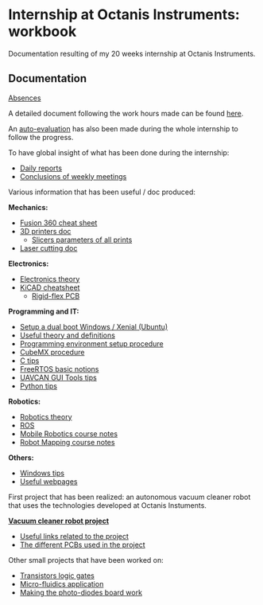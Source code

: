 # Internship at Octanis Instruments: workbook

Documentation resulting of my 20 weeks internship at Octanis Instruments.

## Documentation

[Absences](./docs/general/absences.md)

A detailed document following the work hours made can be found [here](https://docs.google.com/spreadsheets/d/1_l2dqrJrQ-v7qfd-l_EuGI3AZ5O0yJDEYIXwj1KPvaY/edit?usp=sharing).

An [auto-evaluation](https://docs.google.com/spreadsheets/d/1lY56Y4fPrlJRqQMzHWMoeDCFBBWHa7X-nrasgqzNMNE/edit?usp=sharing) has also been made during the whole internship to follow the progress.

To have global insight of what has been done during the internship:

- [Daily reports](./docs/general/dailyReports.md)
- [Conclusions of weekly meetings](./docs/general/weekly.md)

Various information that has been useful / doc produced:

**Mechanics:**

- [Fusion 360 cheat sheet](./docs/mechanics/fusion360/fusion360CheatSheet.md)
- [3D printers doc](./docs/mechanics/3D-printing/printers.md)
  - [Slicers parameters of all prints](./docs/mechanics/3D-printing/printsParameters.md)
- [Laser cutting doc](./docs/mechanics/laser-cutting/laser-cutting.md)

**Electronics:**

- [Electronics theory](./docs/electronics/theory/theory.md)
- [KiCAD cheatsheet](./docs/electronics/pcb/kicad.md)
  - [Rigid-flex PCB](./docs/electronics/pcb/rigid-flex.md)


**Programming and IT:**
- [Setup a dual boot Windows / Xenial (Ubuntu)](./docs/programming/general/dualBoot.md)
- [Useful theory and definitions](./docs/programming/general/theory.md)
- [Programming environment setup procedure](./docs/programming/stm32Programming/environmentSetup.md)
- [CubeMX procedure](./docs/programming/stm32Programming/cubeMX.md)
- [C tips](./docs/stm32Programming/programming/stm32Programming/c.md)
- [FreeRTOS basic notions](./docs/programming/stm32Programming/freertos.md)
- [UAVCAN GUI Tools tips](./docs/programming/uavcan/uavcan.md)
- [Python tips](./docs/programming/python/python.md)

**Robotics:**

- [Robotics theory](./docs/robotics/theory.md)
- [ROS](./docs/robotics/ros.md)
- [Mobile Robotics course notes](./docs/robotics/mobileRobotics/mobileRobotics.md)
- [Robot Mapping course notes](./docs/robotics/robotMapping/robotMapping.md)

**Others:**

- [Windows tips](./docs/windows.md)
- [Useful webpages](./docs/links.md)

First project that has been realized: an autonomous vacuum cleaner robot that uses the technologies developed at Octanis Instuments.

[**Vacuum cleaner robot project**](./xiaomiRemake/xiaomiRemake.md)

- [Useful links related to the project](./xiaomiRemake/docs/refs.md)
- [The different PCBs used in the project](./xiaomiRemake/docs/pcb/pcb.md)

Other small projects that have been worked on:

- [Transistors logic gates](./smallProjects/logic_gates/logic_gates.md)
- [Micro-fluidics application](./smallProjects/microFluidics/microFluidics.md)
- [Making the photo-diodes board work](./smallProjects/photoDiodes/photoDiodes.md)
